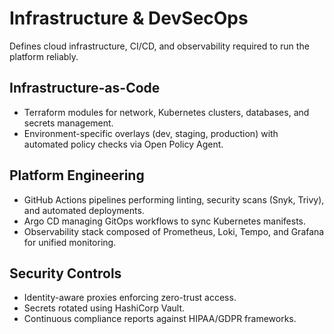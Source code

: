 # Infrastructure & DevSecOps

Defines cloud infrastructure, CI/CD, and observability required to run the platform reliably.

## Infrastructure-as-Code
- Terraform modules for network, Kubernetes clusters, databases, and secrets management.
- Environment-specific overlays (dev, staging, production) with automated policy checks via Open Policy Agent.

## Platform Engineering
- GitHub Actions pipelines performing linting, security scans (Snyk, Trivy), and automated deployments.
- Argo CD managing GitOps workflows to sync Kubernetes manifests.
- Observability stack composed of Prometheus, Loki, Tempo, and Grafana for unified monitoring.

## Security Controls
- Identity-aware proxies enforcing zero-trust access.
- Secrets rotated using HashiCorp Vault.
- Continuous compliance reports against HIPAA/GDPR frameworks.
